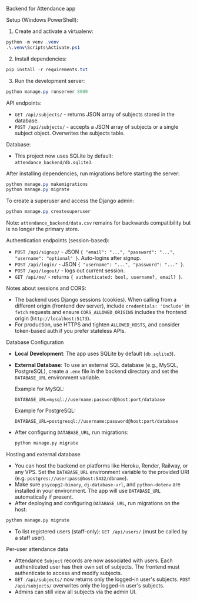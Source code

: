 Backend for Attendance app

Setup (Windows PowerShell):

1. Create and activate a virtualenv:

```powershell
python -m venv .venv
.\.venv\Scripts\Activate.ps1
```

2. Install dependencies:

```powershell
pip install -r requirements.txt
```

3. Run the development server:

```powershell
python manage.py runserver 8000
```

API endpoints:

- `GET /api/subjects/` - returns JSON array of subjects stored in the database.
- `POST /api/subjects/` - accepts a JSON array of subjects or a single subject object. Overwrites the subjects table.

Database:

- This project now uses SQLite by default: `attendance_backend/db.sqlite3`.

After installing dependencies, run migrations before starting the server:

```powershell
python manage.py makemigrations
python manage.py migrate
```

To create a superuser and access the Django admin:

```powershell
python manage.py createsuperuser
```

Note: `attendance_backend/data.csv` remains for backwards compatibility but is no longer the primary store.

Authentication endpoints (session-based):

- `POST /api/signup/` - JSON `{ "email": "...", "password": "...", "username": "optional" }`. Auto-logins after signup.
- `POST /api/login/` - JSON `{ "username": "...", "password": "..." }`.
- `POST /api/logout/` - logs out current session.
- `GET /api/me/` - returns `{ authenticated: bool, username?, email? }`.

Notes about sessions and CORS:

- The backend uses Django sessions (cookies). When calling from a different origin (frontend dev server), include `credentials: 'include'` in `fetch` requests and ensure `CORS_ALLOWED_ORIGINS` includes the frontend origin (`http://localhost:5173`).
- For production, use HTTPS and tighten `ALLOWED_HOSTS`, and consider token-based auth if you prefer stateless APIs.

Database Configuration

- **Local Development**: The app uses SQLite by default (`db.sqlite3`).
- **External Database**: To use an external SQL database (e.g., MySQL, PostgreSQL), create a `.env` file in the backend directory and set the `DATABASE_URL` environment variable.

  Example for MySQL:

  ```
  DATABASE_URL=mysql://username:password@host:port/database
  ```

  Example for PostgreSQL:

  ```
  DATABASE_URL=postgresql://username:password@host:port/database
  ```

- After configuring `DATABASE_URL`, run migrations:

  ```bash
  python manage.py migrate
  ```

Hosting and external database

- You can host the backend on platforms like Heroku, Render, Railway, or any VPS. Set the `DATABASE_URL` environment variable to the provided URI (e.g. `postgres://user:pass@host:5432/dbname`).
- Make sure `psycopg2-binary`, `dj-database-url`, and `python-dotenv` are installed in your environment. The app will use `DATABASE_URL` automatically if present.
- After deploying and configuring `DATABASE_URL`, run migrations on the host:

```bash
python manage.py migrate
```

- To list registered users (staff-only): `GET /api/users/` (must be called by a staff user).

Per-user attendance data

- Attendance `Subject` records are now associated with users. Each authenticated user has their own set of subjects. The frontend must authenticate to access and modify subjects.
- `GET /api/subjects/` now returns only the logged-in user's subjects. `POST /api/subjects/` overwrites only the logged-in user's subjects.
- Admins can still view all subjects via the admin UI.
